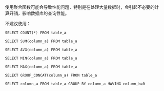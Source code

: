 使用聚合函数可能会导致性能问题，特别是在处理大量数据时，会引起不必要的计算开销，影响数据库的查询性能。

不建议使用：

```
SELECT COUNT(*) FROM table_a
```
```
SELECT SUM(column_a) FROM table_a
```
```
SELECT AVG(column_a) FROM table_a
```
```
SELECT MIN(column_a) FROM table_a
```
```
SELECT MAX(column_a) FROM table_a
```
```
SELECT GROUP_CONCAT(column_a) FROM table_a
```
```
SELECT column_a FROM table_a GROUP BY column_a HAVING column_b=0
```